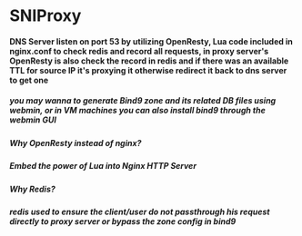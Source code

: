 # SNIProxy
#### DNS Server listen on port 53 by utilizing OpenResty, Lua code included in nginx.conf to check redis and record all requests, in proxy server's OpenResty is also check the record in redis and if there was an available TTL for source IP it's proxying it otherwise redirect it back to dns server to get one

##### you may wanna to generate Bind9 zone and its related DB files using webmin, or in VM machines you can also install bind9 through the webmin GUI

##### Why OpenResty instead of nginx?
##### _Embed the power of Lua into Nginx HTTP Server_
##### Why Redis?
##### _redis used to ensure the client/user do not passthrough his request directly to proxy server or bypass the zone config in bind9_
